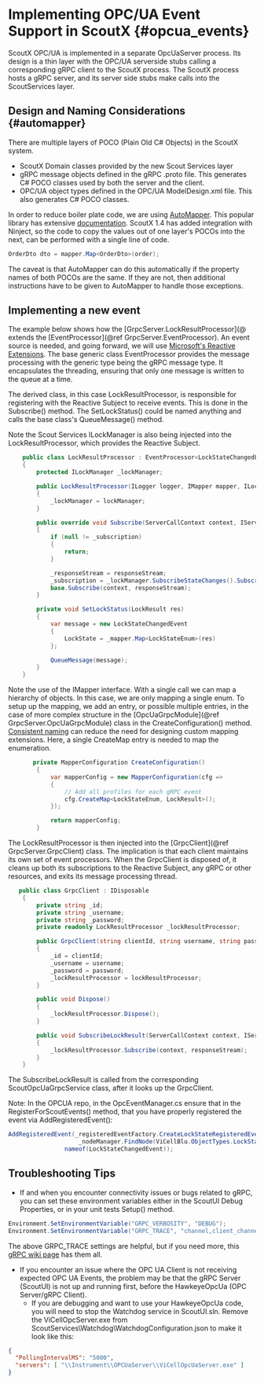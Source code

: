 # Implementing OPC/UA Event Support in ScoutX {#opcua_events}

ScoutX OPC/UA is implemented in a separate OpcUaServer process. Its design is a
thin layer with the OPC/UA serverside stubs calling a corresponding gRPC client
to the ScoutX process. The ScoutX process hosts a gRPC server, and its server
side stubs make calls into the ScoutServices layer.

## Design and Naming Considerations {#automapper}
There are multiple layers of POCO (Plain Old C# Objects) in the ScoutX system.

* ScoutX Domain classes provided by the new Scout Services layer
* gRPC message objects defined in the gRPC .proto file. This generates C# POCO classes used by both the server and the client.
* OPC/UA object types defined in the OPC/UA ModelDesign.xml file. This also generates C# POCO classes.

In order to reduce boiler plate code, we are using [AutoMapper](https://automapper.org/). This popular library has extensive
[documentation](https://docs.automapper.org/en/stable/Getting-started.html). ScoutX 1.4 has added integration with Ninject,
so the code to copy the values out of one layer's POCOs into the next, can be performed with a single line of code.
```csharp
OrderDto dto = mapper.Map<OrderDto>(order);
```
The caveat is that AutoMapper can do this automatically if the property names of both POCOs are the same. If they are not,
then additional instructions have to be given to AutoMapper to handle those exceptions.

## Implementing a new event
The example below shows how the [GrpcServer.LockResultProcessor](@ extends the [EventProcessor](@ref GrpcServer.EventProcessor).
An event source is needed, and going forward, we will use [Microsoft's Reactive Extensions](https://docs.microsoft.com/en-us/archive/msdn-magazine/2016/june/reactive-framework-scale-asynchronous-client-server-links-with-reactive).
The base generic class EventProcessor provides the message processing with the generic type being the gRPC message type. It
encapsulates the threading, ensuring that only one message is written to the queue at a time.

The derived class, in this case LockResultProcessor, is responsible for registering with the Reactive Subject to receive events.
This is done in the Subscribe() method. The SetLockStatus() could be named anything and calls the base class's QueueMessage()
method.

Note the Scout Services ILockManager is also being injected into the LockResultProcessor, which provides the Reactive Subject.

```csharp
    public class LockResultProcessor : EventProcessor<LockStateChangedEvent>
    {
        protected ILockManager _lockManager;

        public LockResultProcessor(ILogger logger, IMapper mapper, ILockManager lockManager) : base(logger, mapper)
        {
            _lockManager = lockManager;
        }

        public override void Subscribe(ServerCallContext context, IServerStreamWriter<LockStateChangedEvent> responseStream)
        {
            if (null != _subscription)
            {
                return;
            }

            _responseStream = responseStream;
            _subscription = _lockManager.SubscribeStateChanges().Subscribe(SetLockStatus);
            base.Subscribe(context, responseStream);
        }

        private void SetLockStatus(LockResult res)
        {
            var message = new LockStateChangedEvent
            {
                LockState = _mapper.Map<LockStateEnum>(res)
            };

            QueueMessage(message);
        }
    }
```
Note the use of the IMapper interface. With a single call we can map a hierarchy of objects. In this case, we are only mapping
a single enum. To setup up the mapping, we add an entry, or possible multiple entries, in the case of more complex structure in
the [OpcUaGrpcModule](@ref GrpcServer.OpcUaGrpcModule) class in the CreateConfiguration() method. [Consistent naming](#automapper)
can reduce the need for designing custom mapping extensions. Here, a single CreateMap entry is needed to map the enumeration.
```csharp
       private MapperConfiguration CreateConfiguration()
        {
            var mapperConfig = new MapperConfiguration(cfg =>
            {
                // Add all profiles for each gRPC event
                cfg.CreateMap<LockStateEnum, LockResult>();
            });

            return mapperConfig;
        }
```

The LockResultProcessor is then injected into the [GrpcClient](@ref GrpcServer.GrpcClient) class. The implication is that each
client maintains its own set of event processors. When the GrpcClient is disposed of, it cleans up both its subscriptions to
the Reactive Subject, any gRPC or other resources, and exits its message processing thread.

```csharp
   public class GrpcClient : IDisposable
    {
        private string _id;
        private string _username;
        private string _password;
        private readonly LockResultProcessor _lockResultProcessor;

        public GrpcClient(string clientId, string username, string password, LockResultProcessor lockResultProcessor)
        {
            _id = clientId;
            _username = username;
            _password = password;
            _lockResultProcessor = lockResultProcessor;
        }

        public void Dispose()
        {
            _lockResultProcessor.Dispose();
        }

        public void SubscribeLockResult(ServerCallContext context, IServerStreamWriter<LockStateChangedEvent> responseStream)
        {
            _lockResultProcessor.Subscribe(context, responseStream);
        }
    }
```

The SubscribeLockResult is called from the corresponding ScoutOpcUaGrpcService class, after it looks up the GrpcClient.

Note: In the OPCUA repo, in the OpcEventManager.cs ensure that in the RegisterForScoutEvents() method, that you have properly registered the event via AddRegisteredEvent():
```csharp
AddRegisteredEvent(_registeredEventFactory.CreateLockStateRegisteredEvent(ServiceUser,
                    _nodeManager.FindNode(ViCellBlu.ObjectTypes.LockStateChangedEvent)),
                nameof(LockStateChangedEvent));
```

## Troubleshooting Tips
- If and when you encounter connectivity issues or bugs related to gRPC, you can set these environment variables either in
the ScoutUI Debug Properties, or in your unit tests Setup() method.
```csharp
Environment.SetEnvironmentVariable("GRPC_VERBOSITY", "DEBUG");
Environment.SetEnvironmentVariable("GRPC_TRACE", "channel,client_channel_call,connectivity_state,handshaker,server_channel,transport_security");
```
The above GRPC_TRACE settings are helpful, but if you need more, this [gRPC wiki page](https://github.com/grpc/grpc/blob/master/doc/environment_variables.md) has them all.
- If you encounter an issue where the OPC UA Client is not receiving expected OPC UA Events, the problem may be that the gRPC Server (ScoutUI) is not up and running first, before the HawkeyeOpcUa (OPC Server/gRPC Client).
  - If you are debugging and want to use your HawkeyeOpcUa code, you will need to stop the Watchdog service in ScoutUI.sln. Remove the ViCellOpcServer.exe from ScoutServices\Watchdog\WatchdogConfiguration.json to make it look like this:
```json
{
  "PollingIntervalMS": "5000",
  "servers": [ "\\Instrument\\OPCUaServer\\ViCellOpcUaServer.exe" ]
}
```
